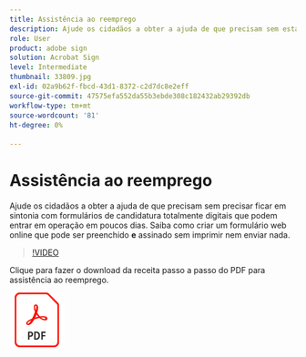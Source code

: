 ```yaml
---
title: Assistência ao reemprego
description: Ajude os cidadãos a obter a ajuda de que precisam sem estar alinhados com formulários de candidatura totalmente digitais que podem entrar em operação em dias
role: User
product: adobe sign
solution: Acrobat Sign
level: Intermediate
thumbnail: 33809.jpg
exl-id: 02a9b62f-fbcd-43d1-8372-c2d7dc8e2eff
source-git-commit: 47575efa552da55b3ebde308c182432ab29392db
workflow-type: tm+mt
source-wordcount: '81'
ht-degree: 0%

---
```


# Assistência ao reemprego

Ajude os cidadãos a obter a ajuda de que precisam sem precisar ficar em sintonia com formulários de candidatura totalmente digitais que podem entrar em operação em poucos dias. Saiba como criar um formulário web online que pode ser preenchido **e** assinado sem imprimir nem enviar nada.

>[!VIDEO](https://video.tv.adobe.com/v/33809?hidetitle=true)

Clique para fazer o download da receita passo a passo do PDF para assistência ao reemprego.

[![Baixar PDF Receita](../assets/acrobat_PDF_96.png)](../assets/UseCaseRecipe-EN-CreatingWebForms-Reemployment.pdf)
